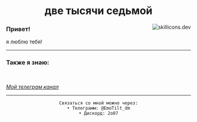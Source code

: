 <h1 align="center">две тысячи седьмой</h1>
<img src="https://skillicons.dev/icons?i=js,ts,react,docker,tailwind,nginx,arch&perline=3&theme=dark" alt="skillicons.dev" align="right">
<h3>Привет!</h3>
<p>
я люблю тебя!
</p>
<hr>
<h3>Также я знаю:</h3>

<br>

<i>[Мой телеграм канал](https://t.me/EmoTilt)</i>

<hr>

<div align="center">
    
    Связаться со мной можно через:
    • Телеграмм: @EmoTilt_dm
    • Дискорд: 2o07
</div>
